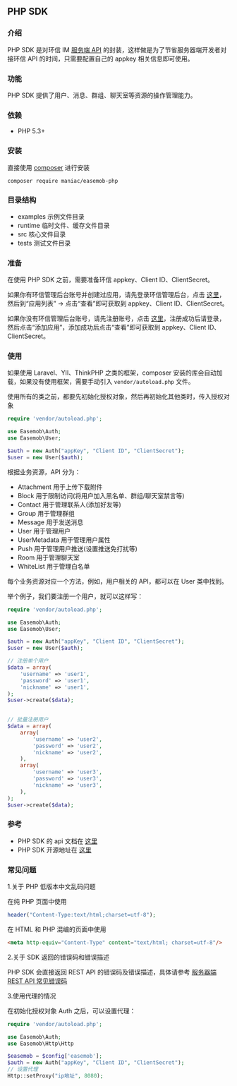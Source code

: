 ## PHP SDK

### 介绍
PHP SDK 是对环信 IM [服务端 API](https://docs-im.easemob.com/im/server/ready/intro) 的封装，这样做是为了节省服务器端开发者对接环信 API 的时间，只需要配置自己的 appkey 相关信息即可使用。

### 功能
PHP SDK 提供了用户、消息、群组、聊天室等资源的操作管理能力。

### 依赖
- PHP 5.3+

### 安装
直接使用 [composer](https://www.phpcomposer.com/) 进行安装

```
composer require maniac/easemob-php
```

### 目录结构
- examples 示例文件目录
- runtime 临时文件、缓存文件目录
- src 核心文件目录
- tests 测试文件目录

### 准备
在使用 PHP SDK 之前，需要准备环信 appkey、Client ID、ClientSecret。

如果你有环信管理后台账号并创建过应用，请先登录环信管理后台，点击 [这里](https://console.easemob.com/user/login)，然后到“应用列表” → 点击“查看”即可获取到 appkey、Client ID、ClientSecret。

如果你没有环信管理后台账号，请先注册账号，点击 [这里](https://console.easemob.com/user/register)，注册成功后请登录，然后点击“添加应用”，添加成功后点击“查看”即可获取到 appkey、Client ID、ClientSecret。

### 使用
如果使用 Laravel、YII、ThinkPHP 之类的框架，composer 安装的库会自动加载，如果没有使用框架，需要手动引入 `vendor/autoload.php` 文件。

使用所有的类之前，都要先初始化授权对象，然后再初始化其他类时，传入授权对象
```php
require 'vendor/autoload.php';

use Easemob\Auth;
use Easemob\User;

$auth = new Auth("appKey", "Client ID", "ClientSecret");
$user = new User($auth);
```

根据业务资源，API 分为：

- Attachment 用于上传下载附件
- Block 用于限制访问(将用户加入黑名单、群组/聊天室禁言等)
- Contact 用于管理联系人(添加好友等)
- Group 用于管理群组
- Message 用于发送消息
- User 用于管理用户
- UserMetadata 用于管理用户属性
- Push 用于管理用户推送(设置推送免打扰等)
- Room 用于管理聊天室
- WhiteList 用于管理白名单

每个业务资源对应一个方法，例如，用户相关的 API，都可以在 User 类中找到。

举个例子，我们要注册一个用户，就可以这样写：

```php
require 'vendor/autoload.php';

use Easemob\Auth;
use Easemob\User;

$auth = new Auth("appKey", "Client ID", "ClientSecret");
$user = new User($auth);

// 注册单个用户
$data = array(
    'username' => 'user1',
    'password' => 'user1',
    'nickname' => 'user1',
);
$user->create($data);

 
// 批量注册用户
$data = array(
    array(
        'username' => 'user2',
        'password' => 'user2',
        'nickname' => 'user2',
    ),
    array(
        'username' => 'user3',
        'password' => 'user3',
        'nickname' => 'user3',
    ),
);
$user->create($data);
```

### 参考
- PHP SDK 的 api 文档在 [这里]()
- PHP SDK 开源地址在 [这里](https://github.com/easemob/im-php-server-sdk)

### 常见问题

1.关于 PHP 低版本中文乱码问题

在纯 PHP 页面中使用

```php
header("Content-Type:text/html;charset=utf-8");
```

在 HTML 和 PHP 混编的页面中使用

```html
<meta http-equiv="Content-Type" content="text/html; charset=utf-8"/>
```

2.关于 SDK 返回的错误码和错误描述

PHP SDK 会直接返回 REST API 的错误码及错误描述，具体请参考 [服务器端 REST API 常见错误码](https://docs-im.easemob.com/im/other/errorcode/restapi)

3.使用代理的情况

在初始化授权对象 Auth 之后，可以设置代理：

```php
require 'vendor/autoload.php';

use Easemob\Auth;
use Easemob\Http\Http

$easemob = $config['easemob'];
$auth = new Auth("appKey", "Client ID", "ClientSecret");
// 设置代理
Http::setProxy("ip地址", 8080);
```
